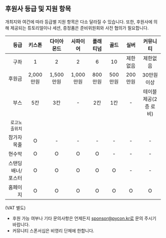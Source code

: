 ## 후원사 등급 및 지원 항목
개최지와 여건에 따라 등급별 지원 항목은 다소 달라질 수 있습니다. 또한, 후원사에 의해 제공되는 튜토리얼이나 세션, 증정품은 준비위원회와 사전 협의가 필요합니다.

| 등급           | 키스톤          | 다이아몬드  | 사파이어  | 플래티넘  | 골드  |실버  |커뮤니티  |   
| --------------:|:-----:|:-----:|:-----:|:-----:|:-----:|:-----:|:-----:|
| 구좌     | 1 | 2 |2 |6 |10 |제한없음 |제한없음 |
| 후원금      | 2,000만원  |1,500만원  |1,000만원  |800만원  |500만원  |200만원  |30만원 이상  |
| 부스 | 5칸  | 3칸 | - |2칸 |1칸 | - |테이블 제공(2층 로비) |
| `로고노출위치` ||||||||
| 참가자목줄 | O | - | - |- |- | - |- |
| 현수막 | O | O | O |O |- | - |- |
| 스탠딩배너/포스터 | O  | O | O | O | O | - |- |
| 홈페이지 | O | O | O | O | O | O | O |

(VAT 별도)

- 후원 가능 여부나 기타 문의사항은 언제든지 sponsor@pycon.kr로 문의 주시기 바랍니다.
-  커뮤니티 스폰서십은 비영리 단체에 한합니다.
